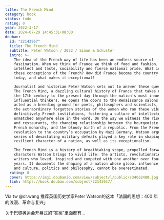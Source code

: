 ```yaml
---
title: The French Mind
category: book
status: todo
rating: 0
year: 2022-3-17
date: 2024-07-29 14:45:31+08:00
douban:
  id: "22143957"
  title: The French Mind
  subtitle: Peter Watson / 2022 / Simon & Schuster
  intro: >-
    The idea of the French way of life has been an endless source of
    fascination. When we think of France we think of food and fashion, of
    intellect and taste, sociability and fierce national pride. What is behind
    these conceptions of the French? How did France become the country it is
    today, and what makes it exceptional?

    Journalist and historian Peter Watson sets out to answer these questions in
    The French Mind, a dazzling cultural history of France that takes us from
    the 17th century to the present day through the nation’s most innovative and
    influential thinkers. He opens the doors to the Renaissance salons that
    acted as a breeding ground for poets, philosophers and scientists, and tells
    the extraordinary forgotten stories of the women who ran these vibrant and
    definitively French institutions, fostering a culture of intellectualism
    unmatched anywhere else in the word. On the way we witness the rise of café
    and restaurants, the changing relationship between the bourgeoisie and the
    French monarchy, and the bloody birth of a republic. From the French
    revolution to the country’s occupation by Nazi Germany, Watson argues that a
    series of devastating military defeats played a key role in shaping the
    resilient character of a nation, as well as its exceptionalism.

    The French Mind is a history of breathtaking scope, propelled forward by the
    characters Watson brings to vivid life: the artists, revolutionaries and
    writers who loved, inspired and competed with one another over four hundred
    years. It documents the shaping of a nation whose global influence, in art
    and culture, politics and philosophy, cannot be overestimated.
  rating: 0
  cover: https://img1.doubanio.com/view/subject/l/public/s34062480.jpg
  link: https://book.douban.com/subject/22143957/
---
```


Via tw @dr.wang 推荐英国历史学家Peter Watson的这本「法国的思想：400 年的浪漫、革命与复兴」

关于巴黎奥运会开幕式的“答案”里面都有...
